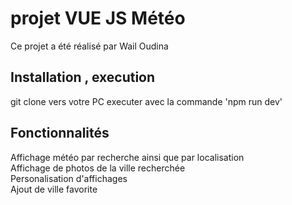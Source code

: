 # projet VUE JS Météo

Ce projet a été réalisé par Wail Oudina

## Installation , execution

git clone vers votre PC
executer avec la commande 'npm run dev'

## Fonctionnalités

Affichage météo par recherche ainsi que par localisation   
Affichage de photos de la ville recherchée  
Personalisation d'affichages   
Ajout de ville favorite   
 